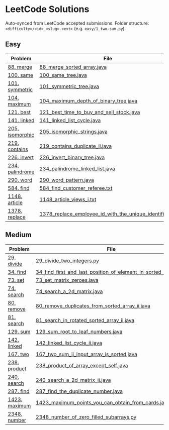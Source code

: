 # LeetCode Solutions
Auto-synced from LeetCode accepted submissions. Folder structure: `<difficulty>/<id>_<slug>.<ext>` (e.g. `easy/1_two-sum.py`).
## Easy
| Problem | File |
|---|---|
| [88. merge](https://leetcode.com/problems/merge/) | [88_merge_sorted_array.java](easy/88_merge_sorted_array.java) |
| [100. same](https://leetcode.com/problems/same/) | [100_same_tree.java](easy/100_same_tree.java) |
| [101. symmetric](https://leetcode.com/problems/symmetric/) | [101_symmetric_tree.java](easy/101_symmetric_tree.java) |
| [104. maximum](https://leetcode.com/problems/maximum/) | [104_maximum_depth_of_binary_tree.java](easy/104_maximum_depth_of_binary_tree.java) |
| [121. best](https://leetcode.com/problems/best/) | [121_best_time_to_buy_and_sell_stock.java](easy/121_best_time_to_buy_and_sell_stock.java) |
| [141. linked](https://leetcode.com/problems/linked/) | [141_linked_list_cycle.java](easy/141_linked_list_cycle.java) |
| [205. isomorphic](https://leetcode.com/problems/isomorphic/) | [205_isomorphic_strings.java](easy/205_isomorphic_strings.java) |
| [219. contains](https://leetcode.com/problems/contains/) | [219_contains_duplicate_ii.java](easy/219_contains_duplicate_ii.java) |
| [226. invert](https://leetcode.com/problems/invert/) | [226_invert_binary_tree.java](easy/226_invert_binary_tree.java) |
| [234. palindrome](https://leetcode.com/problems/palindrome/) | [234_palindrome_linked_list.java](easy/234_palindrome_linked_list.java) |
| [290. word](https://leetcode.com/problems/word/) | [290_word_pattern.java](easy/290_word_pattern.java) |
| [584. find](https://leetcode.com/problems/find/) | [584_find_customer_referee.txt](easy/584_find_customer_referee.txt) |
| [1148. article](https://leetcode.com/problems/article/) | [1148_article_views_i.txt](easy/1148_article_views_i.txt) |
| [1378. replace](https://leetcode.com/problems/replace/) | [1378_replace_employee_id_with_the_unique_identifier.txt](easy/1378_replace_employee_id_with_the_unique_identifier.txt) |

## Medium
| Problem | File |
|---|---|
| [29. divide](https://leetcode.com/problems/divide/) | [29_divide_two_integers.py](medium/29_divide_two_integers.py) |
| [34. find](https://leetcode.com/problems/find/) | [34_find_first_and_last_position_of_element_in_sorted_array.java](medium/34_find_first_and_last_position_of_element_in_sorted_array.java) |
| [73. set](https://leetcode.com/problems/set/) | [73_set_matrix_zeroes.java](medium/73_set_matrix_zeroes.java) |
| [74. search](https://leetcode.com/problems/search/) | [74_search_a_2d_matrix.java](medium/74_search_a_2d_matrix.java) |
| [80. remove](https://leetcode.com/problems/remove/) | [80_remove_duplicates_from_sorted_array_ii.java](medium/80_remove_duplicates_from_sorted_array_ii.java) |
| [81. search](https://leetcode.com/problems/search/) | [81_search_in_rotated_sorted_array_ii.java](medium/81_search_in_rotated_sorted_array_ii.java) |
| [129. sum](https://leetcode.com/problems/sum/) | [129_sum_root_to_leaf_numbers.java](medium/129_sum_root_to_leaf_numbers.java) |
| [142. linked](https://leetcode.com/problems/linked/) | [142_linked_list_cycle_ii.java](medium/142_linked_list_cycle_ii.java) |
| [167. two](https://leetcode.com/problems/two/) | [167_two_sum_ii_input_array_is_sorted.java](medium/167_two_sum_ii_input_array_is_sorted.java) |
| [238. product](https://leetcode.com/problems/product/) | [238_product_of_array_except_self.java](medium/238_product_of_array_except_self.java) |
| [240. search](https://leetcode.com/problems/search/) | [240_search_a_2d_matrix_ii.java](medium/240_search_a_2d_matrix_ii.java) |
| [287. find](https://leetcode.com/problems/find/) | [287_find_the_duplicate_number.java](medium/287_find_the_duplicate_number.java) |
| [1423. maximum](https://leetcode.com/problems/maximum/) | [1423_maximum_points_you_can_obtain_from_cards.java](medium/1423_maximum_points_you_can_obtain_from_cards.java) |
| [2348. number](https://leetcode.com/problems/number/) | [2348_number_of_zero_filled_subarrays.py](medium/2348_number_of_zero_filled_subarrays.py) |

